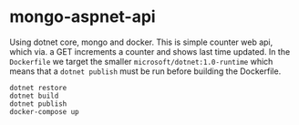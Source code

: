# mongo-aspnet-api

Using dotnet core, mongo and docker. This is simple counter web api, which via. a GET increments a counter and shows last time updated.
In the `Dockerfile` we target the smaller  `microsoft/dotnet:1.0-runtime` which means that a `dotnet publish` must be run before building the Dockerfile.

```
dotnet restore
dotnet build
dotnet publish
docker-compose up
```